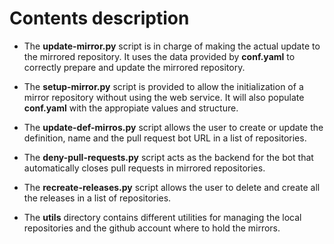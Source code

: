 # Contents description

* The **update-mirror.py** script is in charge of making the actual update to the mirrored repository. It uses the data provided by **conf.yaml** to correctly prepare and update the mirrored repository.
* The **setup-mirror.py** script is provided to allow the initialization of a mirror repository without using the web service. It will also populate **conf.yaml** with the appropiate values and structure.
* The **update-def-mirros.py** script allows the user to create or update the definition, name and the pull request bot URL in a list of repositories.
* The **deny-pull-requests.py** script acts as the backend for the bot that automatically closes pull requests in mirrored repositories.
* The **recreate-releases.py** script allows the user to delete and create all the releases in a list of repositories.


* The **utils** directory contains different utilities for managing the local repositories and the github account where to hold the mirrors.